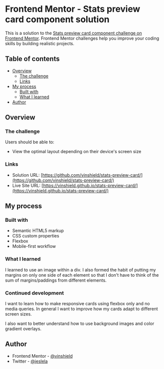 # Frontend Mentor - Stats preview card component solution

This is a solution to the [Stats preview card component challenge on Frontend Mentor](https://www.frontendmentor.io/challenges/stats-preview-card-component-8JqbgoU62). Frontend Mentor challenges help you improve your coding skills by building realistic projects. 

## Table of contents

- [Overview](#overview)
  - [The challenge](#the-challenge)
  - [Links](#links)
- [My process](#my-process)
  - [Built with](#built-with)
  - [What I learned](#what-i-learned)
- [Author](#author)

## Overview

### The challenge

Users should be able to:

- View the optimal layout depending on their device's screen size


### Links

- Solution URL: [https://github.com/vinshield/stats-preview-card/](https://github.com/vinshield/stats-preview-card/)
- Live Site URL: [https://vinshield.github.io/stats-preview-card/](https://vinshield.github.io/stats-preview-card/)

## My process

### Built with

- Semantic HTML5 markup
- CSS custom properties
- Flexbox
- Mobile-first workflow

### What I learned

I learned to use an image within a div. I also formed the habit of putting my margins on only one side of each element so that I don't have to think of the sum of margins/paddings from different elements.

### Continued development

I want to learn how to make responsive cards using flexbox only and no media queries. In general I want to improve how my cards adapt to different screen sizes. 

I also want to better understand how to use background images and color gradient overlays. 


## Author

- Frontend Mentor - [@vinshield](https://www.frontendmentor.io/profile/vinshield)
- Twitter - [@jeslela](https://www.twitter.com/jeslela)
